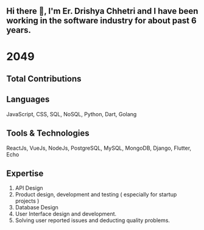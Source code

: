 ## Hi there 👋, I'm Er. Drishya Chhetri and I have been working in the software industry for about past 6 years.

# 2049
## Total Contributions 

## Languages 
JavaScript, CSS, SQL, NoSQL, Python, Dart, Golang

## Tools & Technologies 
ReactJs, VueJs, NodeJs, PostgreSQL, MySQL, MongoDB, Django, Flutter, Echo

## Expertise
1. API Design
2. Product design, development and testing ( especially for startup projects )
3. Database Design
4. User Interface design and development.
5. Solving user reported issues and deducting quality problems.

